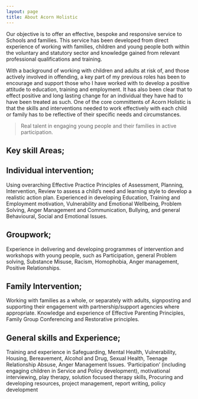 ```yaml
---
layout: page
title: About Acorn Holistic
---
```

Our objective is to offer an effective, bespoke and responsive service to Schools and families. This service has been developed from direct experience of working with families, children and young people both within the voluntary and statutory sector and knowledge gained from relevant professional qualifications and training.

With a background of working with children and adults at risk of, and those actively involved in offending, a key part of my previous roles has been to encourage and support those who I have worked with to develop a positive attitude to education, training and employment. It has also been clear that to effect positive and long lasting change for an individual they have had to have been treated as such. One of the core committents of Acorn Holistic is that the skills and interventions needed to work effectively with each child or family has to be reflective of their specific needs and circumstances.

<blockquote>Real talent in engaging young people and their families in active participation.</blockquote>

<h2>Key skill Areas;</h2>

<h2>Individual intervention;</h2> 
Using overarching  Effective Practice Principles of Assessment, Planning, Intervention, Review  to assess a child’s need and learning style to develop a realistic action plan. 
Experienced in developing Education, Training and Employment motivation, Vulnerability and Emotional Wellbeing, Problem Solving, Anger Management and Communication, Bullying, and general Behavioural, Social and Emotional Issues.

<h2>Groupwork;</h2>
Experience in delivering and developing  programmes of intervention and workshops with young people, such as Participation, general Problem solving, Substance Misuse, Racism, Homophobia, Anger management, Positive Relationships.  

<h2>Family Intervention;</h2> 
Working with families as a whole, or separately with adults, signposting and supporting their engagement with partnership/support agencies where appropriate.
Knowledge and experience of Effective Parenting Principles, Family Group Conferencing and Restorative principles. 

<h2>General skills and Experience;</h2> 
Training and experience in Safeguarding, Mental Health, Vulnerability, Housing, Bereavement, Alcohol and Drug, Sexual Health, Teenage Relationship Absuse, Anger Management Issues. 
‘Participation’ (including engaging children in Service and Policy development), motivational interviewing, play therapy, solution focused therapy skills,
Procuring and developing resources, project management, report writing, policy development
 

